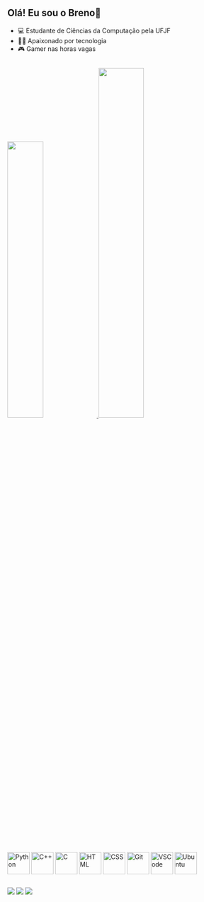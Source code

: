 ## Olá! Eu sou o Breno👋

- 💻 Estudante de Ciências da Computação pela UFJF
- 🧑‍💻 Apaixonado por tecnologia 
- 🎮 Gamer nas horas vagas
## 

<div>
  <a href="https://github.com/brenolino">
  <img width="40%" src="https://github-readme-stats.vercel.app/api?username=brenolino&show_icons=true&theme=tokyonight"/>
  <img width="45%" src="https://github-readme-stats.vercel.app/api/top-langs/?username=brenolino&layout=compact&theme=tokyonight&hide_progress=true"/>
</div>
<div style="display: inline-block"><br>
  <img align="center" alt="Python" height="50" weight="50" src="https://cdn.jsdelivr.net/gh/devicons/devicon/icons/python/python-original.svg">
  <img align="center" alt="C++" height="50" weight="50" src="https://cdn.jsdelivr.net/gh/devicons/devicon/icons/cplusplus/cplusplus-original.svg">
  <img align="center" alt="C" height="50" weight="50" src="https://cdn.jsdelivr.net/gh/devicons/devicon/icons/c/c-original.svg">
  <img align="center" alt="HTML" height="50" weight="50" src="https://cdn.jsdelivr.net/gh/devicons/devicon/icons/html5/html5-original.svg">
  <img align="center" alt="CSS" height="50" weight="50" src="https://cdn.jsdelivr.net/gh/devicons/devicon/icons/css3/css3-original.svg">
  <img align="center" alt="Git" height="50" weight="50" src="https://cdn.jsdelivr.net/gh/devicons/devicon/icons/git/git-original.svg">
  <img align="center" alt="VSCode" height="50" weight="50" src="https://cdn.jsdelivr.net/gh/devicons/devicon/icons/vscode/vscode-original.svg">
  <img align="center" alt="Ubuntu" height="50" weight="50" src="https://cdn.jsdelivr.net/gh/devicons/devicon/icons/ubuntu/ubuntu-plain.svg">
</div>
    
##

<div>
  <a href="mailto:brenolinoprado@gmail.com"><img src="https://img.shields.io/badge/Gmail-D14836?style=for-the-badge&logo=gmail&logoColor=white"></a>
  <a href="https://www.linkedin.com/in/brenolino/"><img src="https://img.shields.io/badge/LinkedIn-0077B5?style=for-the-badge&logo=linkedin&logoColor=white"></a>
  <a href="https://www.instagram.com/brenolprado/"><img src="https://img.shields.io/badge/Instagram-E4405F?style=for-the-badge&logo=instagram&logoColor=white"></a>
</div>
